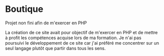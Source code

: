 # Boutique
Projet non fini afin de m'exercer en PHP

La création de ce site avait pour objectif de m'exercer en PHP et de mettre à profit les compétences acquise lors de ma formation.
Je n'ai pas poursuivi le développement de ce site car j'ai préféré me concentrer sur un seul langage plutôt que partir dans tous les sens.
